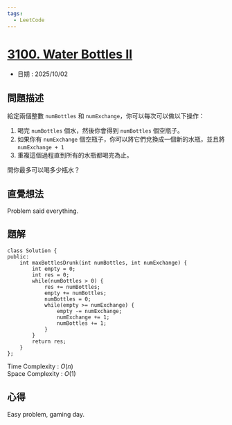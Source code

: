 ```yaml
---
tags:
  - LeetCode
---
```


# [3100. Water Bottles II](https://leetcode.com/problems/water-bottles-ii/description/)  

+ 日期 : 2025/10/02  

## 問題描述  

給定兩個整數 `numBottles` 和 `numExchange`，你可以每次可以做以下操作：  

1. 喝完 `numBottles` 個水，然後你會得到 `numBottles` 個空瓶子。  
2. 如果你有 `numExchange` 個空瓶子，你可以將它們兌換成一個新的水瓶，並且將 `numExchange + 1`  
3. 重複這個過程直到所有的水瓶都喝完為止。  

問你最多可以喝多少瓶水？  

## 直覺想法  

Problem said everything.  

## 題解  

```cpp=
class Solution {
public:
    int maxBottlesDrunk(int numBottles, int numExchange) {
        int empty = 0;
        int res = 0;
        while(numBottles > 0) {
            res += numBottles;
            empty += numBottles;
            numBottles = 0;
            while(empty >= numExchange) {
                empty -= numExchange;
                numExchange += 1;
                numBottles += 1;
            }
        }
        return res;
    }
};
```

Time Complexity : $O(n)$  
Space Complexity : $O(1)$  

## 心得  

Easy problem, gaming day.  
